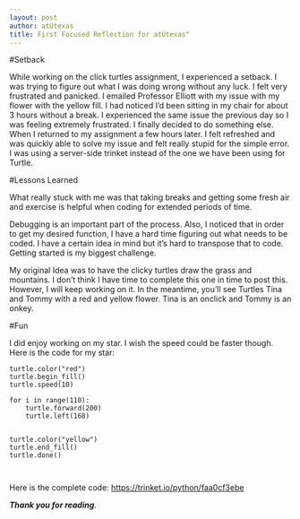 ```yaml
---
layout: post
author: atUtexas
title: First Focused Reflection for atUtexas"
---
```


#Setback

While working on the click turtles assignment, I experienced a setback. I was trying to figure out what I was doing wrong without any luck. I felt very frustrated and panicked.  I emailed Professor Elliott with my issue with my flower with the yellow fill.  I had noticed I’d been sitting in my chair for about 3 hours without a break. I experienced the same issue the previous day so I was feeling extremely frustrated. I finally decided to do something else. When I returned to my assignment a few hours later. I felt refreshed and was quickly able to solve my issue and felt really stupid for the simple error. I was using a server-side trinket instead of the one we have been using for Turtle. 

#Lessons Learned

What really stuck with me was that taking breaks and getting some fresh air and exercise is helpful when coding for extended periods of time. 

Debugging is an important part of the process. Also, I noticed that in order to get my desired function, I have a hard time figuring out what needs to be coded. I have a certain idea in mind but it’s hard to transpose that to code. Getting started is my biggest challenge.

My original Idea was to have the clicky turtles draw the grass and mountains. I don’t think I have time to complete this one in time to post this.  However, I will keep working on it.  In the meantime, you’ll see Turtles Tina and Tommy with a red and yellow flower.  Tina is an onclick and Tommy is an onkey.

#Fun

I did enjoy working on my star. I wish the speed could be faster though. Here is the code for my star:


```
turtle.color("red")
turtle.begin_fill()
turtle.speed(10)

for i in range(110):
    turtle.forward(200)
    turtle.left(168)
    
    
turtle.color("yellow")
turtle.end_fill()
turtle.done()
 
 
```

 
 Here is the complete code:
 https://trinket.io/python/faa0cf3ebe

***Thank you for reading***.

